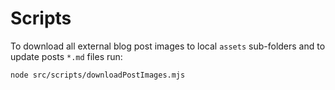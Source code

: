 # Scripts

To download all external blog post images to local `assets` sub-folders and to update posts `*.md` files run:

```shell
node src/scripts/downloadPostImages.mjs
```
